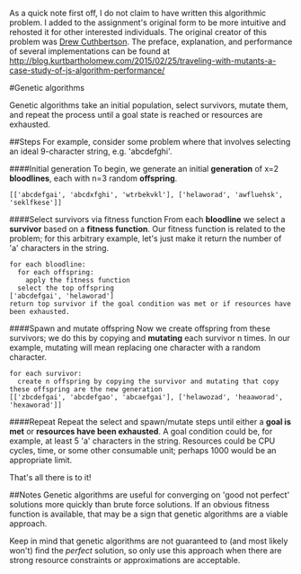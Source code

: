 As a quick note first off, I do not claim to have written this algorithmic problem. I added to the assignment's original form to be more intuitive and rehosted it for other interested individuals. The original creator of this problem was [Drew Cuthbertson](https://github.com/Syeoryn). The preface, explanation, and performance of several implementations can be found at http://blog.kurtbartholomew.com/2015/02/25/traveling-with-mutants-a-case-study-of-js-algorithm-performance/

#Genetic algorithms

Genetic algorithms take an initial population, select survivors, mutate them, and repeat the process until a goal state is reached or resources are exhausted.

##Steps
For example, consider some problem where that involves selecting an ideal 9-character string, e.g. 'abcdefghi'.

####Initial generation
To begin, we generate an initial **generation** of x=2 **bloodlines**, each with n=3 random **offspring**.
```
[['abcdefgai', 'abcdxfghi', 'wtrbekvkl'], ['helaworad', 'awfluehsk', 'seklfkese']]
```
####Select survivors via fitness function
From each **bloodline** we select a **survivor** based on a **fitness function**.
Our fitness function is related to the problem; for this arbitrary example,
let's just make it return the number of 'a' characters in the string.
```
for each bloodline:
  for each offspring:
    apply the fitness function
  select the top offspring
['abcdefgai', 'helaworad']
return top survivor if the goal condition was met or if resources have been exhausted.
```
####Spawn and mutate offspring
Now we create offspring from these survivors; we do this by copying and **mutating** each survivor n times.
In our example, mutating will mean replacing one character with a random character.
```
for each survivor:
  create n offspring by copying the survivor and mutating that copy
these offspring are the new generation
[['zbcdefgai', 'abcdefgao', 'abcaefgai'], ['helawozad', 'heaaworad', 'hexaworad']]
```
####Repeat
Repeat the select and spawn/mutate steps until either a **goal is met** or **resources have been exhausted**.
A goal condition could be, for example, at least 5 'a' characters in the string.
Resources could be CPU cycles, time, or some other consumable unit; perhaps 1000 would be an appropriate limit.

That's all there is to it!

##Notes
Genetic algorithms are useful for converging on 'good not perfect' solutions more quickly than brute force solutions.
If an obvious fitness function is available, that may be a sign that genetic algorithms are a viable approach.

Keep in mind that genetic algorithms are not guaranteed to (and most likely won't) find the *perfect* solution,
so only use this approach when there are strong resource constraints or approximations are acceptable.
